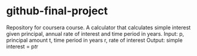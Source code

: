 # github-final-project
Repository for coursera course.
A calculator that calculates simple interest given principal, annual rate of interest and time period in years.
Input:
  p, principal amount
  t, time period in years
  r, rate of interest
Output:
  simple interest = p*t*r
